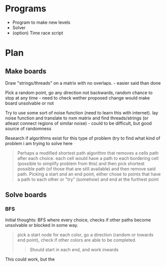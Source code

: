 # Programs

- Program to make new levels
- Solver
- (option) Time race script

# Plan

## Make boards
Draw "strings/threads" on a matrix with no overlaps. - easier said than done  

Pick a random point, go any direction not backwards, random chance to stop at any time - need to check wether proposed change would make board unsolvable or not  

Try to use some sort of noise function (need to learn this with internet). lay noise function and translate to nxm matrix and find threads/strings (or atleast connect regions of similar noise) - could to be difficult, but good source of randomness   

Research if algorithms exist for this type of problem (try to find what kind of problem i am trying to solve here   
> Perhaps a modified shortest path algorithm that removes a cells path after each choice. each cell would have a path to each bordering cell (possible to simplify problem from this) and then pick shortest possible path (of those that are still available) and then remove said path. 
> Picking a start and an end point, either chose to points that have a path to each other or "try" (somehow) and end at the furthest point

## Solve boards

### BFS
Initial thoughts: BFS where every choice, checks if other paths become unsolvable or blocked in some way.   
> pick a start node for each color, go a direction (random or towards end point), check if other colors are able to be completed. 
> > Should start in each end, and work inwards

This could work, but the 
